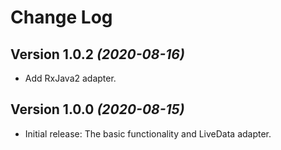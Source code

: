 Change Log
==========

Version 1.0.2 *(2020-08-16)*
----------------------------

 * Add RxJava2 adapter.

Version 1.0.0 *(2020-08-15)*
----------------------------

 * Initial release: The basic functionality and LiveData adapter.

